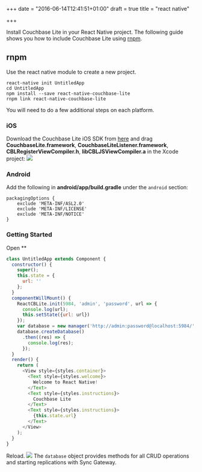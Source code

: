 +++
date = "2016-06-14T12:41:51+01:00"
draft = true
title = "react native"

+++

Install Couchbase Lite in your React Native project. The following guide shows you how to include Couchbase Lite using [rnpm](https://github.com/rnpm/rnpm).

## rnpm

Use the react native module to create a new project.
```
react-native init UntitledApp
cd UntitledApp
npm install --save react-native-couchbase-lite
rnpm link react-native-couchbase-lite
```
You will need to do a few additional steps on each platform.

### iOS

Download the Couchbase Lite iOS SDK from [here](http://www.couchbase.com/nosql-databases/downloads#couchbase-mobile) and drag **CouchbaseLite.framework**, **CouchbaseLiteListener.framework**, **CBLRegisterViewCompiler.h**, **libCBLJSViewCompiler.a** in the Xcode project:
![](images/rn-frameworks.png)

### Android

Add the following in **android/app/build.gradle** under the `android` section:
```
packagingOptions {
    exclude 'META-INF/ASL2.0'
    exclude 'META-INF/LICENSE'
    exclude 'META-INF/NOTICE'
}
```

### Getting Started

Open **
```js
class UntitledApp extends Component {
  constructor() {
    super();
    this.state = {
      url: ''
    };
  }
  componentWillMount() {
    ReactCBLite.init(5984, 'admin', 'password', url => {
      console.log(url);
      this.setState({url: url})
    });
    var database = new manager('http://admin:password@localhost:5984/', 'myapp');
    database.createDatabase()
      .then((res) => {
        console.log(res);
      });
  }
  render() {
    return (
      <View style={styles.container}>
        <Text style={styles.welcome}>
          Welcome to React Native!
        </Text>
        <Text style={styles.instructions}>
          Couchbase Lite
        </Text>
        <Text style={styles.instructions}>
          {this.state.url}
        </Text>
      </View>
    );
  }
}
```
Reload.
![](images/rn-ios-android.png)
The `database` object provides methods for all CRUD operations and starting replications with Sync Gateway.